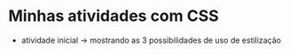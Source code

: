 # Minhas atividades com CSS

- atividade inicial -> mostrando as 3 possibilidades de uso de estilização
